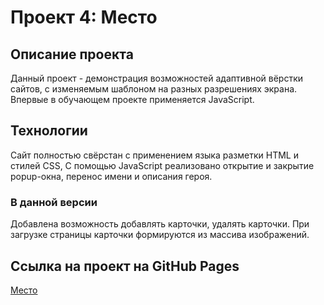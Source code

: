 # Проект 4: Место

## Описание проекта
Данный проект - демонстрация возможностей адаптивной вёрстки сайтов, с изменяемым шаблоном на разных разрешениях экрана. Впервые в обучающем проекте применяется JavaScript. 

## Технологии
Сайт полностью свёрстан с применением языка разметки HTML и стилей CSS, С помощью JavaScript реализовано открытие и закрытие popup-окна, перенос имени и описания героя.

### В данной версии
Добавлена возможность добавлять карточки, удалять карточки. При загрузке страницы карточки формируются из массива изображений.

## Ссылка на проект на GitHub Pages
[Место](https://ballage.github.io/mesto/index.html)